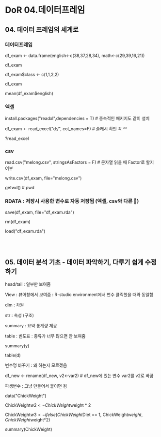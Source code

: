 # DoR 04.데이터프레임

## 04. 데이터 프레임의 세계로

### 데이터프레임

df_exam <- data.frame(english<-c(38,37,28,34), math<-c(29,39,16,21))

df_exam

df_exam$class <- c(1,1,2,2)

df_exam

mean(df_exam$english)



### 엑셀

install.packages("readxl",dependencies = T)  # 종속적인 패키지도 같이 설치

df_exam <- read_excel("d:/", col_names=F)  # 슬래시 확인 꼭 ^^ 

?read_excel

### csv

read.csv("melong.csv", stringsAsFactors = F)  # 문자열 읽을 때 Factor로 할지 여부

write.csv(df_exam, file="melong.csv")

getwd()  # pwd



### RDATA : 저장시 사용한 변수로 자동 저장됨 (엑셀, csv와 다른 )

save(df_exam, file="df_exam.rda")

rm(df_exam)

load("df_exam.rda")



<br><br>

## 05. 데이터 분석 기초 - 데이터 파악하기, 다루기 쉽게 수정하기

head/tail : 일부만 보여줌

View : 뷰어창에서 보여줌 : R-studio environment에서 변수 클릭했을 때와 동일함

dim : 차원

str : 속성 (구조)

summary : 요약 통계량 제공

table : 빈도표 : 종류가 너무 많으면 안 보여줌

summary(y)

table(d)



변수명 바꾸기 : 왜 하는지 모르겠음

df_new <- rename(df_new, v2<-var2)  # df_new에 있는 변수 var2를 v2로 바꿈



파생변수 : 그냥 만들어서 붙이면 됨

data("ChickWeight")

ChickWeight$w2 <- ChickWeight$weight * 2

ChickWeight$w3 <- ifelse(ChickWeight$Diet == 1, ChickWeight$weight, ChickWeight$weight*2)

summary(ChickWeight)